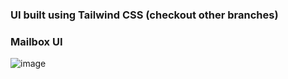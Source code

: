 ### UI built using Tailwind CSS (checkout other branches)

### Mailbox UI

![image](https://i.ibb.co/J3pMy62/Screenshot-26.jpg)
